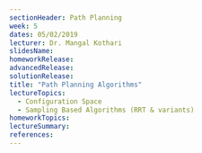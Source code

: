 ```yaml
---
sectionHeader: Path Planning
week: 5
dates: 05/02/2019
lecturer: Dr. Mangal Kothari
slidesName:
homeworkRelease:
advancedRelease:
solutionRelease:
title: "Path Planning Algorithms"
lectureTopics:
  - Configuration Space
  - Sampling Based Algorithms (RRT & variants)
homeworkTopics:
lectureSummary:
references:
---
```

